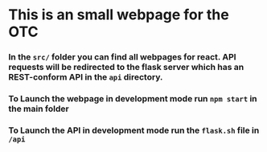# This is an small webpage for the OTC

### In the `src/` folder you can find all webpages for react. API requests will be redirected to the flask server which has an REST-conform API in the `api` directory.
### To Launch the webpage in development mode run `npm start` in the main folder
### To Launch the API in development mode run the `flask.sh` file in `/api` 